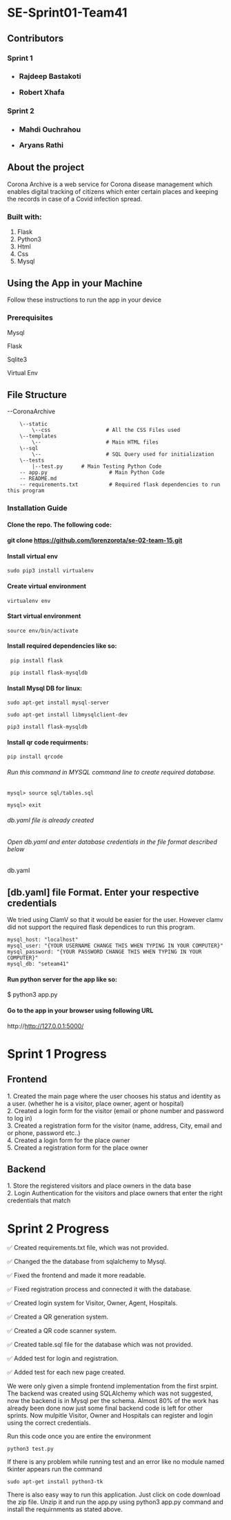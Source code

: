 # SE-Sprint01-Team41

<h2>Contributors</h2>
<h3>Sprint 1<h3>

* Rajdeep Bastakoti

* Robert Xhafa

<h3>Sprint 2<h3>
 
* Mahdi Ouchrahou
 
* Aryans Rathi


<H2>About the project</H2>
<p>Corona Archive is a web service for Corona disease management which
enables digital tracking of citizens which enter certain places and keeping the records in case of a
Covid infection spread.</p>

<h3>Built with:</h3>

1. Flask
2. Python3
3. Html
4. Css
5. Mysql

## Using the App in your Machine
Follow these instructions to run the app in your device
### Prerequisites
Mysql
 
Flask
 
Sqlite3
 
Virtual Env
 
## File Structure

\--CoronaArchive
        
        \--static
            \--css                  # All the CSS Files used
        \--templates    
            \--                     # Main HTML files    
        \--sql  
            \--                     # SQL Query used for initialization
        \--tests
            |--test.py      # Main Testing Python Code
        -- app.py                    # Main Python Code
        -- README.md
        -- requirements.txt          # Required flask dependencies to run this program
     

 
### Installation Guide
#### Clone the repo. The following code:
#### git clone https://github.com/lorenzorota/se-02-team-15.git

#### Install virtual env

 ```sudo pip3 install virtualenv```

#### Create virtual environment
```virtualenv env```

#### Start virtual environment
```source env/bin/activate```

#### Install required dependencies like so:

 ``` pip install flask```
 
``` pip install flask-mysqldb```

#### Install Mysql DB for linux:
 
```sudo apt-get install mysql-server```
 
```sudo apt-get install libmysqlclient-dev```
 
```pip3 install flask-mysqldb```

#### Install qr code requirments:

``` pip install qrcode ```
 
###### Run this command in MYSQL command line to create required database.

``` mysql> source sql/tables.sql ```

``` mysql> exit ```

 ######  db.yaml file is already created

 ###### Open db.yaml and enter database credentials in the file format described below

 db.yaml
 
 ## [db.yaml] file Format. Enter your respective credentials

 We tried using ClamV so that it would be easier for the user. However clamv did not support the required flask dependices to run this program.
```mysql
mysql_host: "localhost"
mysql_user: "{YOUR USERNAME CHANGE THIS WHEN TYPING IN YOUR COMPUTER}"
mysql_password: "{YOUR PASSWORD CHANGE THIS WHEN TYPING IN YOUR COMPUTER}"
mysql_db: "seteam41"
```

#### Run python server for the app like so:
$ python3 app.py

#### Go to the app in your browser using following URL
http://http://127.0.0.1:5000/



<h1>Sprint 1 Progress</h1>

<h2>Frontend</h2>
1.	Created the main page where the user chooses his status and identity as a user. (whether he is a visitor, place owner, agent or hospital)<br>
2.	Created a login form for the visitor (email or phone number  and password to log in)<br>
3.	Created a registration form for the visitor (name, address, City, email and or phone, password etc..)<br>
4.	Created a login form for the place owner<br>
5.	Created a registration form for the place owner<br>

<h2>Backend</h2>
1.	Store the registered visitors and place owners in the data base<br>
2.	Login Authentication for the visitors and place owners that enter the right credentials  that match<br>

<h1>Sprint 2 Progress</h1>
 
 ✅ Created requirements.txt file, which was not provided.
 
 ✅ Changed the the database from sqlalchemy to Mysql.
 
 ✅ Fixed the frontend and made it more readable.
 
 ✅ Fixed registration process and connected it with the database.
 
 ✅ Created login system for Visitor, Owner, Agent, Hospitals.
 
 ✅ Created a QR generation system.
 
 ✅ Created a QR code scanner system.
 
 ✅ Created table.sql file for the database which was not provided.
 
 ✅ Added test for login and registration.
 
 ✅ Added test for each new page created. 
 
We were only given a simple frontend implementation from the first srpint. The backend was created using SQLAlchemy which was not suggested, now the backend is in Mysql per the schema. Almost 80% of the work has already been done now just some final backend code is left for other sprints. Now mulpitle Visitor, Owner and Hospitals can register and login using the correct credentials.
 
 Run this code once you are entire the environment

``` python3 test.py ```
  
 If there is any problem while running test and an error like no module named tkinter appears run the command

``` sudo apt-get install python3-tk ```

 There is also easy way to run this application. Just click on code download the zip file. Unzip it and run the app.py using python3 app.py command and install the requirnments as stated above.

